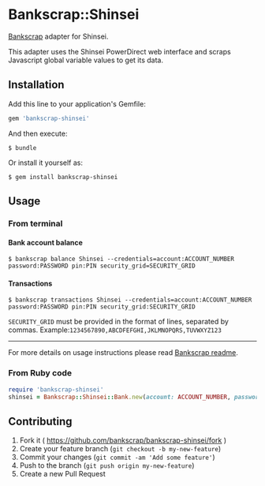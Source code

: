 # Bankscrap::Shinsei

[Bankscrap](https://github.com/bankscrap/bankscrap) adapter for Shinsei.

This adapter uses the Shinsei PowerDirect web interface and scraps Javascript
global variable values to get its data.

## Installation

Add this line to your application's Gemfile:

```ruby
gem 'bankscrap-shinsei'
```

And then execute:

    $ bundle

Or install it yourself as:

    $ gem install bankscrap-shinsei

## Usage

### From terminal
#### Bank account balance

    $ bankscrap balance Shinsei --credentials=account:ACCOUNT_NUMBER password:PASSWORD pin:PIN security_grid=SECURITY_GRID

#### Transactions

    $ bankscrap transactions Shinsei --credentials=account:ACCOUNT_NUMBER password:PASSWORD pin:PIN security_grid:SECURITY_GRID

`SECURITY_GRID` must be provided in the format of lines, separated by commas.
Example:`1234567890,ABCDFEFGHI,JKLMNOPQRS,TUVWXYZ123`

---

For more details on usage instructions please read [Bankscrap readme](https://github.com/bankscrap/bankscrap/#usage).

### From Ruby code

```ruby
require 'bankscrap-shinsei'
shinsei = Bankscrap::Shinsei::Bank.new(account: ACCOUNT_NUMBER, password: PASSWORD, pin: PIN, security_grid: SECURITY_GRID)
```

## Contributing

1. Fork it ( https://github.com/bankscrap/bankscrap-shinsei/fork )
2. Create your feature branch (`git checkout -b my-new-feature`)
3. Commit your changes (`git commit -am 'Add some feature'`)
4. Push to the branch (`git push origin my-new-feature`)
5. Create a new Pull Request
